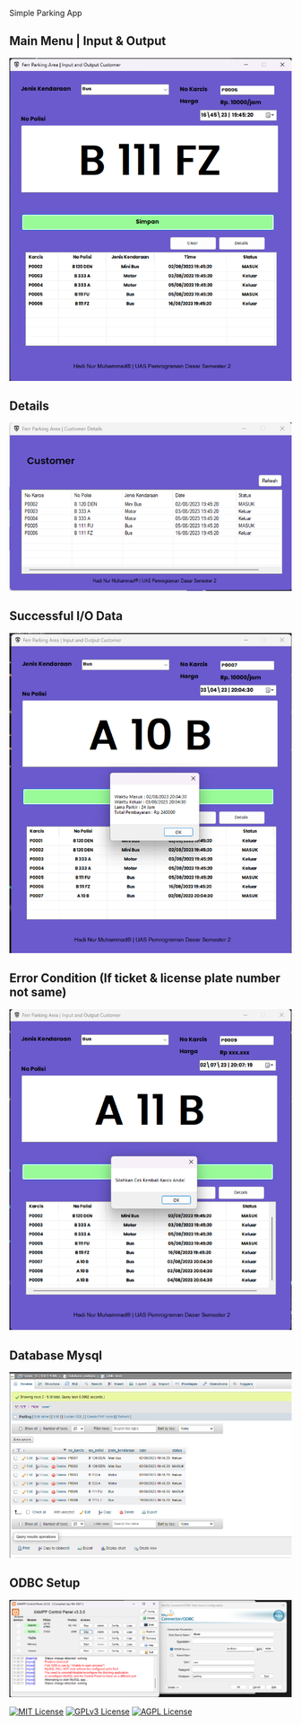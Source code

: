 Simple Parking App



## Main Menu | Input & Output
![APP Screenshot](https://github.com/Antsistra/Simple-Parking-App-Cs-ODBC/blob/master/input%20menu.png)
## Details 
![APP Screenshot](https://github.com/Antsistra/Simple-Parking-App-Cs-ODBC/blob/master/Details.png)
## Successful I/O Data
![APP Screenshot](https://github.com/Antsistra/Simple-Parking-App-Cs-ODBC/blob/master/Complete.png)
## Error Condition (If ticket & license plate number not same)
![APP Screenshot](https://github.com/Antsistra/Simple-Parking-App-Cs-ODBC/blob/master/karcis.png)
## Database Mysql
![APP Screenshot](https://github.com/Antsistra/Simple-Parking-App-Cs-ODBC/blob/master/Database.png)
## ODBC Setup
![APP Screenshot](https://github.com/Antsistra/Simple-Parking-App-Cs-ODBC/blob/master/xamppandodbc.png)



[![MIT License](https://img.shields.io/badge/License-MIT-green.svg)](https://choosealicense.com/licenses/mit/)
[![GPLv3 License](https://img.shields.io/badge/License-GPL%20v3-yellow.svg)](https://opensource.org/licenses/)
[![AGPL License](https://img.shields.io/badge/license-AGPL-blue.svg)](http://www.gnu.org/licenses/agpl-3.0)
